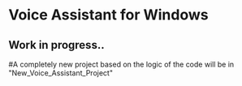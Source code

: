 # Voice Assistant for Windows


## Work in progress..

#A completely new project based on the logic of the code will be in "New_Voice_Assistant_Project"
